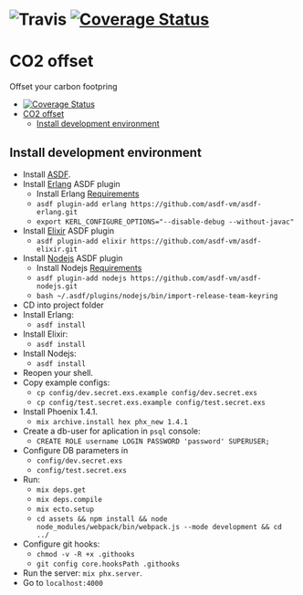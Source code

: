 ![Travis](https://travis-ci.com/markevich/co2_offset.svg?branch=master)
[![Coverage Status](https://coveralls.io/repos/github/markevich/co2_offset/badge.svg?branch=master)](https://coveralls.io/github/markevich/co2_offset?branch=master)
==========
# CO2 offset

Offset your carbon footpring

- [![Coverage Status](https://coveralls.io/github/markevich/co2_offset?branch=master)](#coverage-statushttpscoverallsiogithubmarkevichco2offsetbranchmaster)
- [CO2 offset](#co2-offset)
  - [Install development environment](#install-development-environment)


## Install development environment
- Install [ASDF](https://github.com/asdf-vm/asdf).
- Install [Erlang](https://github.com/asdf-vm/asdf-erlang) ASDF plugin
  - Install Erlang [Requirements](https://github.com/asdf-vm/asdf-erlang#before-asdf-install)
  - `asdf plugin-add erlang https://github.com/asdf-vm/asdf-erlang.git`
  - `export KERL_CONFIGURE_OPTIONS="--disable-debug --without-javac"`
- Install [Elixir](https://github.com/asdf-vm/asdf-elixir) ASDF plugin
  - `asdf plugin-add elixir https://github.com/asdf-vm/asdf-elixir.git`
- Install [Nodejs](https://github.com/asdf-vm/asdf-nodejs) ASDF plugin
  - Install Nodejs [Requirements](https://github.com/asdf-vm/asdf-nodejs#requirements)
  - `asdf plugin-add nodejs https://github.com/asdf-vm/asdf-nodejs.git`
  - `bash ~/.asdf/plugins/nodejs/bin/import-release-team-keyring`
- CD into project folder
- Install Erlang:
  - `asdf install`
- Install Elixir:
  - `asdf install`
- Install Nodejs:
  - `asdf install`
- Reopen your shell.
- Copy example configs:
  - `cp config/dev.secret.exs.example config/dev.secret.exs`
  - `cp config/test.secret.exs.example config/test.secret.exs`
- Install Phoenix 1.4.1.
  - `mix archive.install hex phx_new 1.4.1`
- Create a db-user for aplication in `psql` console:
  - `CREATE ROLE username LOGIN PASSWORD 'password' SUPERUSER;`
- Configure DB parameters in
  -  `config/dev.secret.exs`
  -  `config/test.secret.exs`
- Run:
  - `mix deps.get`
  - `mix deps.compile`
  - `mix ecto.setup`
  - `cd assets && npm install && node node_modules/webpack/bin/webpack.js --mode development && cd ../`
- Configure git hooks:
  - `chmod -v -R +x .githooks`
  - `git config core.hooksPath .githooks`
- Run the server: `mix phx.server`.
- Go to `localhost:4000`
